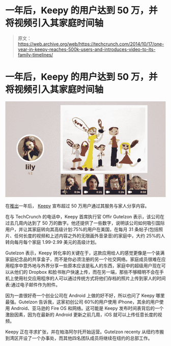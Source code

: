 # 一年后，Keepy 的用户达到 50 万，并将视频引入其家庭时间轴 

> 原文：<https://web.archive.org/web/https://techcrunch.com/2014/10/17/one-year-in-keepy-reaches-500k-users-and-introduces-video-to-its-family-timelines/>

# 一年后，Keepy 的用户达到 50 万，并将视频引入其家庭时间轴

![keepy timeline](img/082230370895d7b41440656a8e81491a.png)

在[推出](https://web.archive.org/web/20221208105149/https://beta.techcrunch.com/2013/09/04/keepy-is-an-app-that-wants-to-be-the-refrigerator-door-to-your-kids-macaroni-art/)一年后， [Keepy](https://web.archive.org/web/20221208105149/http://www.keepy.me/) 宣布超过 50 万用户通过其服务与家人分享内容。

在与 TechCrunch 的电话中，Keepy 首席执行官 Offir Gutelzon 表示，该公司在过去几周内达到了 50 万的数字。他还提供了一些数字，说明该公司如何吸引国际用户，并让其家庭转向其高级计划:75%的用户在美国，在每月 31 条帖子(包括照片、任何长度的视频和上述内容之外的无限画外音录音)的家庭中，大约 25%的人转向每月每个家庭 1.99-2.99 美元的高级计划。

Gutelzon 表示，Keepy 转化率的关键在于，这款应用给人的感觉更像是一个装满家庭纪念品的共享盒子，而不是你必须注册的另一个社交网络。家庭成员很难在应用程序中意外地与外界分享一些原本应该是私人的东西，家庭中的超级用户现在可以从他们的 Dropbox 和脸书账户快速上传，而在另一端，那些不够精明不会在手机上使用社交应用程序的人可以通过传统方式将他们存档的照片上传到家人的时间表:通过电子邮件作为附件。

因为一直很好奇一个创业公司在 Android 上做的好不好，所以也问了 Keepy 哪里最强。Gutelzon 告诉我，这家初创公司 60%的用户使用 iPhone，其余的用户使用 Android、亚马逊的 Fire OS 和网络。这可能是 Keepy 发布时间表背后的一个激励因素，因为在最新的 Android 更新之前几周，iOS 就可以上传任意长度的视频。

Keepy 正在寻求扩张，并在帕洛阿尔托开始运营。Gutelzon recenty 从纽约市搬到湾区开设了一个办事处，而其他四名团队成员将继续在纽约的总部工作。